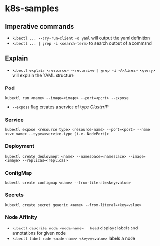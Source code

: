 # k8s-samples

## Imperative commands
- `kubectl ... --dry-run=client -o yaml` will output the yaml definition
- `kubectl ... | grep -i <search-term>` to search output of a command

## Explain
- `kubectl explain <resource> --recursive | grep -i -A<lines> <query>` will explain the YAML structure

### Pod
`kubectl run <name> --image=<image> --port=<port> --expose`
- `--expose` flag creates a service of type *ClusterIP*

### Service
`kubectl expose <resource-type> <resource-name> --port=<port> --name <svc name> --type=<service-type (i.e. NodePort)>`

### Deployment
`kubectl create deployment <name> --namespace=<namespace> --image=<image> --replicas=<replicas>`

### ConfigMap
`kubectl create configmap <name> --from-literal=<key=value>`

### Secrets
`kubectl create secret generic <name> --from-literal=<key=value>`

### Node Affinity
- `kubectl describe node <node-name> | head` displays labels and annotations for given node
- `kubectl label node <node-name> <key>=<value>` labels a node
